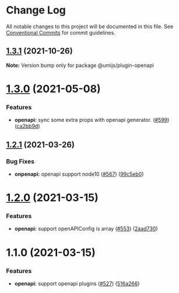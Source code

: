 # Change Log

All notable changes to this project will be documented in this file. See [Conventional Commits](https://conventionalcommits.org) for commit guidelines.

## [1.3.1](https://github.com/umijs/plugins/compare/@umijs/plugin-openapi@1.3.0...@umijs/plugin-openapi@1.3.1) (2021-10-26)

**Note:** Version bump only for package @umijs/plugin-openapi

# [1.3.0](https://github.com/umijs/plugins/compare/@umijs/plugin-openapi@1.2.1...@umijs/plugin-openapi@1.3.0) (2021-05-08)

### Features

- **openapi:** sync some extra props with openapi generator. ([#599](https://github.com/umijs/plugins/issues/599)) ([ca2bb9d](https://github.com/umijs/plugins/commit/ca2bb9de50ffaba07a2cf4e90fe4793d477d2570))

## [1.2.1](https://github.com/umijs/plugins/compare/@umijs/plugin-openapi@1.2.0...@umijs/plugin-openapi@1.2.1) (2021-03-26)

### Bug Fixes

- **onpenapi:** openapi support node10 ([#567](https://github.com/umijs/plugins/issues/567)) ([99c5eb0](https://github.com/umijs/plugins/commit/99c5eb06ab92c32a658e6470667f2914a5500965))

# [1.2.0](https://github.com/umijs/plugins/compare/@umijs/plugin-openapi@1.1.0...@umijs/plugin-openapi@1.2.0) (2021-03-15)

### Features

- **openapi:** support openAPIConfig is array ([#553](https://github.com/umijs/plugins/issues/553)) ([2aad730](https://github.com/umijs/plugins/commit/2aad730857846e13de9b8c3d9d3c8c9293ac9568))

# 1.1.0 (2021-03-15)

### Features

- **openapi:** support openapi plugins ([#527](https://github.com/umijs/plugins/issues/527)) ([516a266](https://github.com/umijs/plugins/commit/516a266c00e283d0115ad8fc0bd2fd44d90b1a0f))
